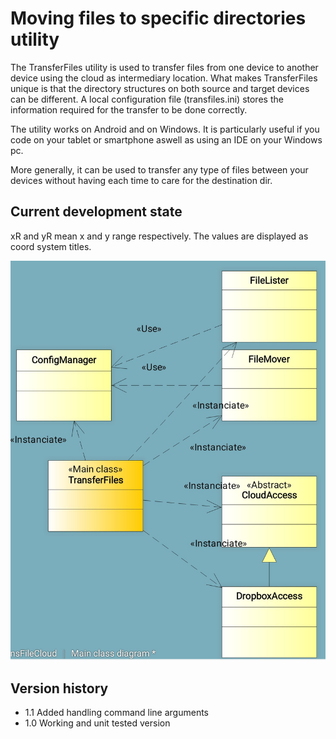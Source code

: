 # Moving files to specific directories utility
The TransferFiles utility is used to transfer files from one device to 
another device using the cloud as intermediary location. What makes 
TransferFiles unique is that the directory structures on both source and
target devices can be different. A local configuration file (transfiles.ini)
stores the information required for the transfer to be done correctly.

The utility works on Android and on Windows. It is particularly useful if you 
code on your tablet or smartphone aswell as using an IDE on your Windows pc.

More generally, it can be used to transfer any type of files between your 
devices without having each time to care for the destination dir.

## Current development state
xR and yR mean x and y range respectively. The values are displayed as coord system titles.

<p align="center">
  <img src="images/class_diagram.jpg" width="600" title="Transfer File class diagram">
</p>

## Version history
- 1.1 Added handling command line arguments
- 1.0 Working and unit tested version